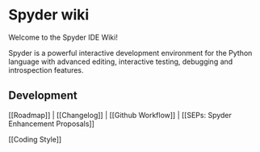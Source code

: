 # Spyder wiki

Welcome to the Spyder IDE Wiki!

Spyder is a powerful interactive development environment for the Python language with advanced editing, interactive testing, debugging and introspection features.

## Development

[[Roadmap]] | [[Changelog]] | [[Github Workflow]] | [[SEPs: Spyder Enhancement Proposals]]

[[Coding Style]]